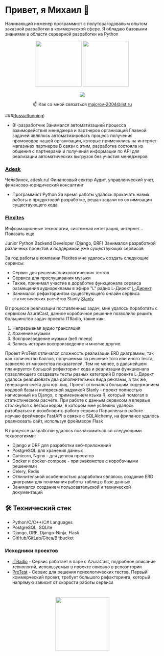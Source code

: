 # Привет, я Михаил 👋
Начинающий инженер программист с полуторагодовалым опытом заказной разработки в коммерческой сфере. Я обладаю базовыми знаниями в области серверной разработки на Python

<p align='center'>
   <a href="https://github-readme-stats.vercel.app/api?username=Mike0001-droid&show_icons=true&count_private=true"><img
           height=150
           src="https://github-readme-stats.vercel.app/api?username=Mike0001-droid&show_icons=true&count_private=true"/></a>
   <a href="https://github.com/Mike0001-droid/github-readme-stats"><img height=150
                                                                  src="https://github-readme-stats.vercel.app/api/top-langs/?username=Mike0001-droid&layout=compact"/></a>
</p>

<p align='center'>
   <a href="https://t.me/DjangoMike">
       <img src="https://img.shields.io/badge/Telegram-2CA5E0?style=for-the-badge&logo=telegram&logoColor=white"/>
   </a>
<p align='center'>
   📫 Как со мной связаться <a href='mailto:majorov-2004@list.ru'>majorov-2004@list.ru</a>
</p>

###[RussiaRunning](https://russiarunning.com/?))
* BI-разработчик
Занимался автоматизацией процесса взаимодействия менеджера и партнеров организаций
Главной задачей являлось автоматизировать процесс получения промокодов нашей организации, которые применялись на интернет-магазинах партнеров
В связи с этим, разработка состояла из общения с партнерами и получения информации по API для реализации автоматических выгрузок без участия менеджеров

### [Adesk](https://adesk.ru/)
Челябинск, adesk.ru/
Финансовый сектор
Аудит, управленческий учет, финансово-юридический консалтинг
* Программист Python
За время работы удалось прокачать навык работы в продуктовой разработке, решал задачи по оптимизации существующего кода

### [Flexites](https://flexites.org/?ysclid=m4jlrwdobp813719613)
Информационные технологии, системная интеграция, интернет... Показать еще

Junior Python Backend Developer (Django, DRF)
Занимался разработкой различных проектов и поддержкой уже существующих сервисов

За год работы в компании Flexites мне удалось создать следующие сервисы:
* Сервис для решения психологических тестов
* Сервиса для прослушивания музыки
* Также, принимал участие в доработке функционала сервиса размещения аудиорекламы в эфире "L" радио L-Директ [L-Директ](https://direct.lradio.ru/)
* Занимался рефакторингом существующего онлайн сервиса статистических расчётов Stanly [Stanly](https://stanly.statpsy.ru/)

В процессе реализации поставленных задач, мне удалось поработать с сервисом AzuraCast, данное коробочное решение позволило решить большинство задач проекта ITRadio, такие как:
1) Непрерывная аудио трансляция
2) Хранение музыки
3) Воспроизведение музыки (веб плеер)
4) Запись история воспроизведение и многие другие.

Проект ProTest отличался сложность реализации ERD диаграммы, так как количество баллов, получаемых за решение того или иного теста, зависело от множества показателей. Тем не менее, в дальнейшем планируется большой рефакторинг кода и реализации функционала позволяющего создавать тесты разных категорий
В проекте L-Директ удалось реализовать два дополнительных вида рекламы, а так же, генерацию счёта для юр. лиц. Проект отличался большим содержанием кодовой базы и интересной задумкой
Stanly - проект полностью написанный на Django, с применением языка R, который помогал в статистическом расчёте. При работе с данным сервисом я впервые столкнулся с легаси кодом, в котором мне успешно удалось разобраться и возобновить работу сервиса
Параллельно работе изучаю фреймворк FastAPI в связке с SQLAlchemy, на фрилансе удалось реализовать сайт, используя фреймворк Flask

В процессе разработки удалось познакомиться со следующими технологиями:
* Django и DRF для разработки веб-приложений
* PostgreSQL для хранения данных
* Gunicorn, Nginx - для деплоя проектов
* Docker и docker-compose - при знакомстве с коробочными решениями
* Celery, Redis
* Отличительной особенностью разработки являлось создание ERD диаграмм для понимания работы таблиц в базе данных
* Занимался созданием пользовательской и технической документаций

## 🛠 Технический стек
*   Python/C/C++/C# Languages
*   PostgreSQL, SQLite
*   Django, DRF, Django-Ninja, Flask
*   GitHub/GitLab/Gitea/Bitbucket

### Исходники проектов

*   [ITRadio](https://git.flexites.org/Students/ITRadio) - Сервис работает в паре с AzuraCast, подробное описание технологий, используемых в проекте описано в репозитории
*   [ProTest](https://github.com/Mike0001-droid/Service-for-testing) - Сервис для решения психологических тестов. Первый коммерческий проект, требует большого рефакторинга, который напрямую зависит от скорости работы сервиса


<div align="center" style="margin: 40px 0">
   <a href="https://github.com/Mike0001-droid/github-profile-views-counter">
       <img width="175px" src="https://komarev.com/ghpvc/?username=romankh3&color=DE002D">
   </a>
</div>

